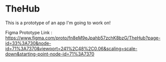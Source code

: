 # TheHub
This is a prototype of an app I'm going to work on!

Figma Prototype Link : https://www.figma.com/proto/fn8eM9eJpahb57zchK8bzG/TheHub?page-id=33%3A730&node-id=71%3A7370&viewport=241%2C48%2C0.06&scaling=scale-down&starting-point-node-id=71%3A7370


